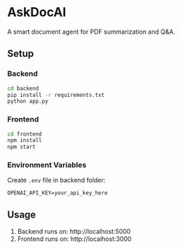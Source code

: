 # AskDocAI

A smart document agent for PDF summarization and Q&A.

## Setup

### Backend
```bash
cd backend
pip install -r requirements.txt
python app.py
```

### Frontend
```bash
cd frontend
npm install
npm start
```

### Environment Variables
Create `.env` file in backend folder:
```
OPENAI_API_KEY=your_api_key_here
```

## Usage
1. Backend runs on: http://localhost:5000
2. Frontend runs on: http://localhost:3000